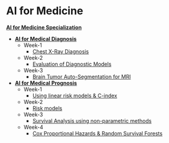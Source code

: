 # AI for Medicine

**[AI for Medicine Specialization](https://www.coursera.org/specializations/ai-for-medicine?)**
+ **[AI for Medical Diagnosis](https://www.coursera.org/learn/ai-for-medical-diagnosis)**
  + Week-1
    + [Chest X-Ray Diagnosis](https://github.com/jaygshah/AI-for-Medicine/blob/master/AI%20for%20Medical%20Diagnosis/Week-1/C1M1_Assignment.ipynb)
  + Week-2
    + [Evaluation of Diagnostic Models](https://github.com/jaygshah/AI-for-Medicine/blob/master/AI%20for%20Medical%20Diagnosis/Week-2/C1M2_Assignment.ipynb)
  + Week-3
    + [Brain Tumor Auto-Segmentation for MRI](https://github.com/jaygshah/AI-for-Medicine/blob/master/AI%20for%20Medical%20Diagnosis/Week-3/C1M3_Assignment.ipynb)
+ **[AI for Medical Prognosis](https://www.coursera.org/learn/ai-for-medical-prognosis)**
  + Week-1
    + [Using linear risk models & C-index](https://github.com/jaygshah/AI-for-Medicine/blob/master/AI%20for%20Medical%20Prognosis/Week-1/C2M1_Assignment.ipynb)
  + Week-2
    + [Risk models](https://github.com/jaygshah/AI-for-Medicine/blob/master/AI%20for%20Medical%20Prognosis/Week-2/C2M2_Assignment.ipynb)
  + Week-3
    + [Survival Analysis using non-parametric methods](https://github.com/jaygshah/AI-for-Medicine/blob/master/AI%20for%20Medical%20Prognosis/Week-3/C2M3_Assignment.ipynb)
  + Week-4
    + [Cox Proportional Hazards & Random Survival Forests](https://github.com/jaygshah/AI-for-Medicine/blob/master/AI%20for%20Medical%20Prognosis/Week-4/C2M4_Assignment.ipynb)